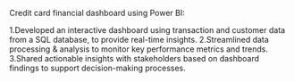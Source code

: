 Credit card financial dashboard using Power BI:

1.Developed an interactive dashboard using transaction and customer data from a SQL database, to provide real-time insights.
2.Streamlined data processing & analysis to monitor key performance metrics and trends.
3.Shared actionable insights with stakeholders based on dashboard findings to support decision-making processes.

